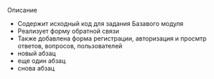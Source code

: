Описание

- Содержит исходный код для задания Базавого модуля
- Реализует форму обратной связи
- Также добавлена форма регистрации, авторизация и просмтр ответов, вопросов, пользователей
- новый абзац
- еще один абзац
- снова абзац
